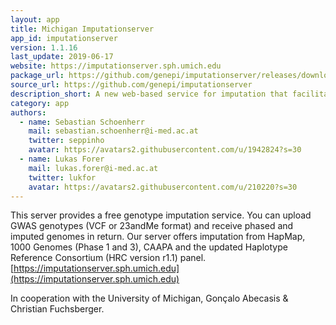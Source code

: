 ```yaml
---
layout: app
title: Michigan Imputationserver
app_id: imputationserver
version: 1.1.16
last_update: 2019-06-17
website: https://imputationserver.sph.umich.edu
package_url: https://github.com/genepi/imputationserver/releases/download/v1.1.16/imputationserver.zip
source_url: https://github.com/genepi/imputationserver
description_short: A new web-based service for imputation that facilitates access to new reference panels and greatly improves user experience and productivity.
category: app
authors:
  - name: Sebastian Schoenherr
    mail: sebastian.schoenherr@i-med.ac.at
    twitter: seppinho
    avatar: https://avatars2.githubusercontent.com/u/1942824?s=30
  - name: Lukas Forer
    mail: lukas.forer@i-med.ac.at
    twitter: lukfor
    avatar: https://avatars2.githubusercontent.com/u/210220?s=30
---
```


This server provides a free genotype imputation service. You can upload GWAS genotypes (VCF or 23andMe format) and receive phased and imputed genomes in return. Our server offers imputation from HapMap, 1000 Genomes (Phase 1 and 3), CAAPA and the updated Haplotype Reference Consortium (HRC version r1.1) panel.
[https://imputationserver.sph.umich.edu](https://imputationserver.sph.umich.edu)

In cooperation with the University of Michigan, Gonçalo Abecasis & Christian Fuchsberger.
